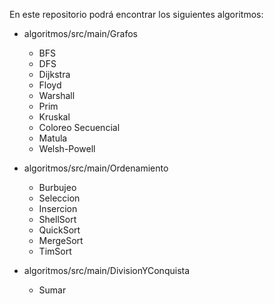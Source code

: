 En este repositorio podrá encontrar los siguientes algoritmos:

* algoritmos/src/main/Grafos
  - BFS
  - DFS
  - Dijkstra
  - Floyd
  - Warshall
  - Prim
  - Kruskal
  - Coloreo Secuencial
  - Matula
  - Welsh-Powell

* algoritmos/src/main/Ordenamiento
  -  Burbujeo
  -  Seleccion
  -  Insercion
  -  ShellSort
  -  QuickSort
  -  MergeSort
  -  TimSort

* algoritmos/src/main/DivisionYConquista
  - Sumar
